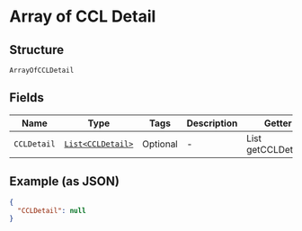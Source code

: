 
# Array of CCL Detail

## Structure

`ArrayOfCCLDetail`

## Fields

| Name | Type | Tags | Description | Getter | Setter |
|  --- | --- | --- | --- | --- | --- |
| `CCLDetail` | [`List<CCLDetail>`](../../doc/models/ccl-detail.md) | Optional | - | List<CCLDetail> getCCLDetail() | setCCLDetail(List<CCLDetail> cCLDetail) |

## Example (as JSON)

```json
{
  "CCLDetail": null
}
```

